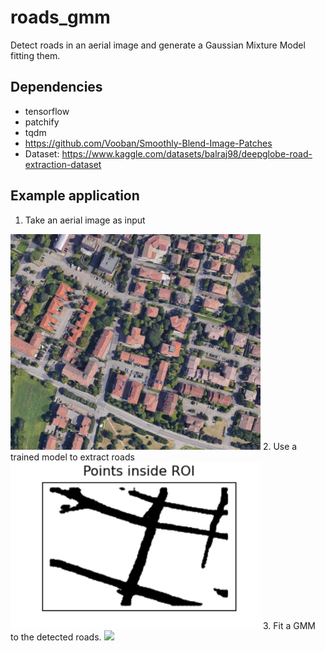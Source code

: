 # roads_gmm

Detect roads in an aerial image and generate a Gaussian Mixture Model fitting them.

## Dependencies

 - tensorflow
 - patchify
 - tqdm
 - https://github.com/Vooban/Smoothly-Blend-Image-Patches
 - Dataset: https://www.kaggle.com/datasets/balraj98/deepglobe-road-extraction-dataset


## Example application

 1. Take an aerial image as input
 <img src="images/reggio.png" width="400">
 2. Use a trained model to extract roads
 <img src="images/points.png" width="400">
 3. Fit a GMM to the detected roads. 
 <img src="images/heatmap'.png" width="400">